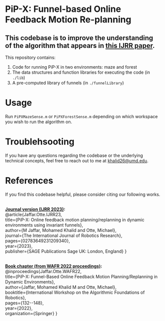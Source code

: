 # PiP-X: Funnel-based Online Feedback Motion Re-planning

## This codebase is to improve the understanding of the algorithm that appears in [this IJRR paper](https://journals.sagepub.com/doi/abs/10.1177/02783649231209340).

This repository contains: <br />
1. Code for running PiP-X in two environments: maze and forest <br />
2. The data structures and function libraries for executing the code (in `./lib`)  <br /> 
3. A pre-computed library of funnels (in `./funnelLibrary`) <br />

# Usage
Run `PiPXMazeSense.m` or `PiPXForestSense.m` depending on which workspace you wish to run the algorithm on.

# Troublehsooting
If you have any questions regarding the codebase or the underlying technical concepts, feel free to reach out to me at khalid26@umd.edu.

# References
If you find this codebase helpful, please consider citing our following works. <br /> <br />

**<ins>Journal version (IJRR 2023)</ins>:** <br />
@article{Jaffar.Otte.IJRR23, <br />
  title={PiP-X: Online feedback motion planning/replanning in dynamic environments using invariant funnels}, <br />
  author={M Jaffar, Mohamed Khalid and Otte, Michael}, <br />
  journal={The International Journal of Robotics Research}, <br />
  pages={02783649231209340}, <br />
  year={2023}, <br />
  publisher={SAGE Publications Sage UK: London, England} } <br /> <br />

**<ins>Book chapter (from WAFR 2022 proceedings)</ins>:** <br />
@inproceedings{Jaffar.Otte.WAFR22, <br />
  title={PiP-X: Funnel-Based Online Feedback Motion Planning/Replanning in Dynamic Environments}, <br />
  author={Jaffar, Mohamed Khalid M and Otte, Michael}, <br />
  booktitle={International Workshop on the Algorithmic Foundations of Robotics}, <br />
  pages={132--148}, <br />
  year={2022}, <br />
  organization={Springer} }

